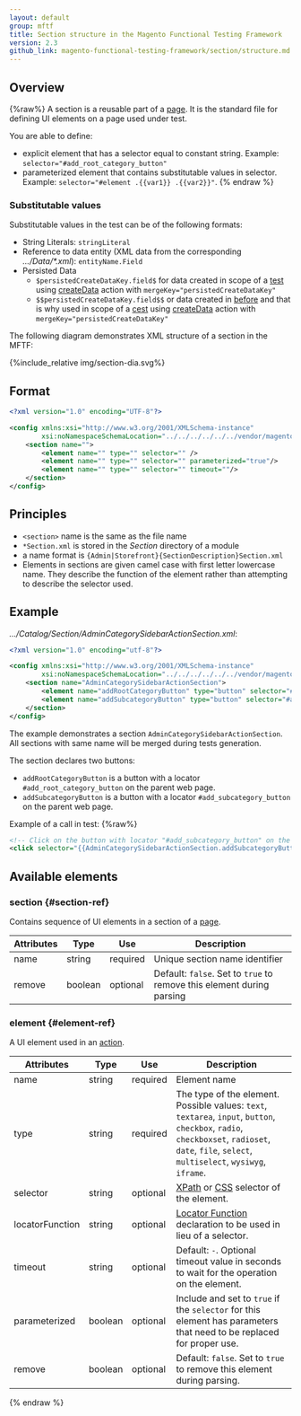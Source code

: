 ```yaml
---
layout: default
group: mftf
title: Section structure in the Magento Functional Testing Framework
version: 2.3
github_link: magento-functional-testing-framework/section/structure.md
---
```


## Overview

{%raw%}
A section is a reusable part of a [page].
It is the standard file for defining UI elements on a page used under test.

You are able to define:

- explicit element that has a selector equal to constant string.
Example: `selector="#add_root_category_button"`
- parameterized element that contains substitutable values in selector.
Example: `selector="#element .{{var1}} .{{var2}}"`.
{% endraw %}
### Substitutable values

Substitutable values in the test can be of the following formats:

* String Literals: `stringLiteral`
* Reference to data entity (XML data from the corresponding _.../Data/*.xml_): `entityName.Field`
* Persisted Data
    * `$persistedCreateDataKey.field$` for data created in scope of a [test] using [createData] action with `mergeKey="persistedCreateDataKey"`
    * `$$persistedCreateDataKey.field$$` or data created in [before] and that is why used in scope of a [cest] using [createData] action with `mergeKey="persistedCreateDataKey"`

The following diagram demonstrates XML structure of a section in the MFTF:

{%include_relative img/section-dia.svg%}

## Format

```xml
<?xml version="1.0" encoding="UTF-8"?>

<config xmlns:xsi="http://www.w3.org/2001/XMLSchema-instance"
        xsi:noNamespaceSchemaLocation="../../../../../../vendor/magento/magento2-functional-testing-framework/src/Magento/FunctionalTestingFramework/Page/etc/SectionObject.xsd">
    <section name="">
        <element name="" type="" selector="" />
        <element name="" type="" selector="" parameterized="true"/>
        <element name="" type="" selector="" timeout=""/>
    </section>
</config>
```

## Principles

* `<section>` name is the same as the file name
* `*Section.xml` is stored in the _Section_ directory of a module
* a name format is `{Admin|Storefront}{SectionDescription}Section.xml`
* Elements in sections are given camel case with first letter lowercase name.
  They describe the function of the element rather than attempting to describe the selector used.

## Example

_.../Catalog/Section/AdminCategorySidebarActionSection.xml_:

```xml
<?xml version="1.0" encoding="utf-8"?>

<config xmlns:xsi="http://www.w3.org/2001/XMLSchema-instance"
        xsi:noNamespaceSchemaLocation="../../../../../../vendor/magento/magento2-functional-testing-framework/src/Magento/FunctionalTestingFramework/Page/etc/SectionObject.xsd">
    <section name="AdminCategorySidebarActionSection">
        <element name="addRootCategoryButton" type="button" selector="#add_root_category_button" timeout="30"/>
        <element name="addSubcategoryButton" type="button" selector="#add_subcategory_button" timeout="30"/>
    </section>
</config>
```

The example demonstrates a section `AdminCategorySidebarActionSection`.
All sections with same name will be merged during tests generation.

The section declares two buttons:

* `addRootCategoryButton` is a button with a locator `#add_root_category_button` on the parent web page. 
* `addSubcategoryButton` is a button with a locator `#add_subcategory_button` on the parent web page. 

Example of a call in test:
{%raw%}
```xml
<!-- Click on the button with locator "#add_subcategory_button" on the web page-->
<click selector="{{AdminCategorySidebarActionSection.addSubcategoryButton}}" mergeKey="clickOnAddSubCategory"/>
```
## Available elements

### section {#section-ref}

Contains sequence of UI elements in a section of a [page].

Attributes|Type|Use|Description
---|---|---|---
name|string|required|Unique section name identifier
remove|boolean|optional|Default: `false`. Set to `true` to remove this element during parsing

### element {#element-ref}

A UI element used in an [action].

Attributes|Type|Use|Description
---|---|---|---
name|string|required|Element name
type|string|required|The type of the element. Possible values: `text`, `textarea`, `input`, `button`, `checkbox`, `radio`, `checkboxset`, `radioset`, `date`, `file`, `select`, `multiselect`, `wysiwyg`, `iframe`.
selector|string|optional|[XPath] or [CSS] selector of the element.
locatorFunction|string|optional|[Locator Function] declaration to be used in lieu of a selector.
timeout|string|optional|Default: `-`. Optional timeout value in seconds to wait for the operation on the element.
parameterized|boolean|optional|Include and set to `true` if the `selector` for this element has parameters that need to be replaced for proper use.
remove|boolean|optional|Default: `false`. Set to `true` to remove this element during parsing.

{% endraw %}

<!-- LINK DEFINITIONS -->

[action]: cest/actions.html
[page]: page.html
[CSS]: https://www.w3schools.com/cssref/css_selectors.asp
[XPath]: https://www.w3schools.com/xml/xpath_nodes.asp
[Locator Function]: section/locator-functions.html
[cest]: cest.html
[test]: cest.html#test
[createData]: cest/actions.html#createdata
[before]: cest.html#before
